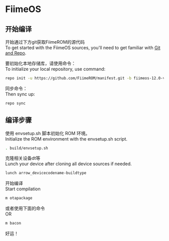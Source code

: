 
# FiimeOS

开始编译
---------------
开始通过下方git获取FiimeROM的源代码  
To get started with the FiimeOS sources, you'll need to get familiar with [Git and Repo](https://source.android.com/setup/build/downloading).

要初始化本地存储库，请使用命令：  
To initialize your local repository, use command:

```bash
repo init -u https://github.com/FiimeROM/manifest.git -b fiimeos-12.0-v1
```

同步命令：  
Then sync up:

```bash
repo sync
```

编译步骤
-------------------
使用 envsetup.sh 脚本初始化 ROM 环境。  
Initialize the ROM environment with the envsetup.sh script.

```bash
. build/envsetup.sh
```

克隆相关设备dt等  
Lunch your device after cloning all device sources if needed.

```bash
lunch arrow_devicecodename-buildtype
```

开始编译  
Start compilation

```bash
m otapackage
```

或者使用下面的命令  
OR

```bash
m bacon
```	 
 
好运！
